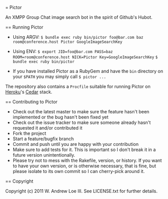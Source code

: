 = Pictor

An XMPP Group Chat image search bot in the spirit of Github's Hubot.

== Running Pictor

* Using ARGV:
`$ bundle exec ruby bin/pictor foo@bar.com baz room@conference.host Pictor GoogleImageSearchKey`

* Using ENV:
`$ export JID=foo@bar.com PASS=baz ROOM=room@conference.host NICK=Pictor Key=GoogleImageSearchKey`
`$ bundle exec ruby bin/pictor`

* If you have installed Pictor as a RubyGem and have the `bin` directory on your `$PATH` you may simply call `$ pictor ...`

The repository also contains a `Procfile` suitable for running Pictor on [Heroku](http://heroku.com/)'s [Cedar](http://devcenter.heroku.com/articles/cedar) stack.


== Contributing to Pictor
 
* Check out the latest master to make sure the feature hasn't been implemented or the bug hasn't been fixed yet
* Check out the issue tracker to make sure someone already hasn't requested it and/or contributed it
* Fork the project
* Start a feature/bugfix branch
* Commit and push until you are happy with your contribution
* Make sure to add tests for it. This is important so I don't break it in a future version unintentionally.
* Please try not to mess with the Rakefile, version, or history. If you want to have your own version, or is otherwise necessary, that is fine, but please isolate to its own commit so I can cherry-pick around it.

== Copyright

Copyright (c) 2011 W. Andrew Loe III. See LICENSE.txt for
further details.

